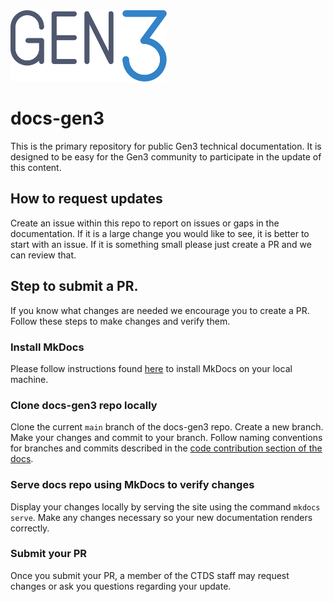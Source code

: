 <img src="docs/img/gen3-blue-dark.png" width=250px>

# docs-gen3
This is the primary repository for public Gen3 technical documentation.  It is designed to be easy for the Gen3 community to participate in the update of this content.  

## How to request updates
Create an issue within this repo to report on issues or gaps in the documentation.  If it is a large change you would like to see, it is better to start with an issue.  If it is something small please just create a PR and we can review that.

## Step to submit a PR.

If you know what changes are needed we encourage you to create a PR.  Follow these steps to make changes and verify them.

### Install MkDocs

Please follow instructions found [here](https://www.mkdocs.org/user-guide/installation/) to install MkDocs on your local machine.

### Clone docs-gen3 repo locally

Clone the current `main` branch of the docs-gen3 repo. Create a new branch.  Make your changes and commit to your branch.  Follow naming conventions for branches and commits described in the [code contribution section of the docs](https://github.com/uc-cdis/docs-gen3/blob/Update-to-readme/docs/gen3-resources/developer-guide/contribute.md#naming-conventions).

### Serve docs repo using MkDocs to verify changes

Display your changes locally by serving the site using the command `mkdocs serve`.  Make any changes necessary so your new documentation renders correctly.

### Submit your PR

Once you submit your PR, a member of the CTDS staff may request changes or ask you questions regarding your update.
